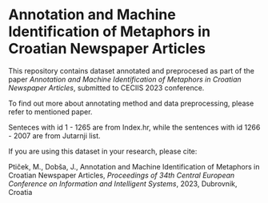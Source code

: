 # Annotation and Machine Identification of Metaphors in Croatian Newspaper Articles

This repository contains dataset annotated and preprocesed as part of the paper *Annotation and Machine Identification of Metaphors in Croatian Newspaper Articles*, submitted to CECIIS 2023 conference.

To find out more about annotating method and data preprocessing, please refer to mentioned paper.

Senteces with id  1 - 1265 are from Index.hr, while the sentences with id 1266 - 2007 are from Jutarnji list.

If you are using this dataset in your research, please cite:

Ptiček, M., Dobša, J., Annotation and Machine Identification of Metaphors in Croatian Newspaper Articles, *Proceedings of 34th Central European Conference on Information and Intelligent Systems*, 2023, Dubrovnik, Croatia

